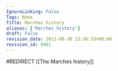 ```yaml
---
IgnoreLinking: False
Tags: None
Title: Marches history
aliases: ['Marches_history']
draft: False
revision_date: 2012-08-30 15:36:33+00:00
revision_id: 9461
---
```


#REDIRECT [[The Marches history]]